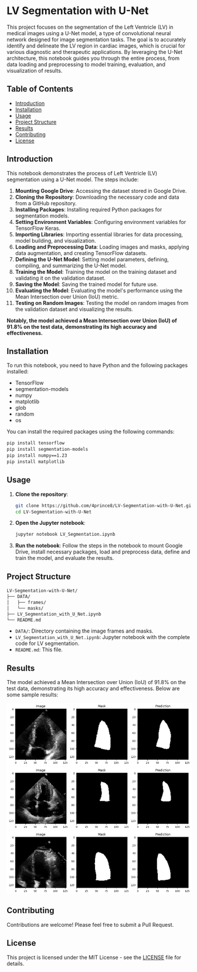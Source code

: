 # LV Segmentation with U-Net

This project focuses on the segmentation of the Left Ventricle (LV) in medical images using a U-Net model, a type of convolutional neural network designed for image segmentation tasks. The goal is to accurately identify and delineate the LV region in cardiac images, which is crucial for various diagnostic and therapeutic applications. By leveraging the U-Net architecture, this notebook guides you through the entire process, from data loading and preprocessing to model training, evaluation, and visualization of results.

## Table of Contents
- [Introduction](#introduction)
- [Installation](#installation)
- [Usage](#usage)
- [Project Structure](#project-structure)
- [Results](#results)
- [Contributing](#contributing)
- [License](#license)

## Introduction
This notebook demonstrates the process of Left Ventricle (LV) segmentation using a U-Net model. The steps include:

1. **Mounting Google Drive**: Accessing the dataset stored in Google Drive.
2. **Cloning the Repository**: Downloading the necessary code and data from a GitHub repository.
3. **Installing Packages**: Installing required Python packages for segmentation models.
4. **Setting Environment Variables**: Configuring environment variables for TensorFlow Keras.
5. **Importing Libraries**: Importing essential libraries for data processing, model building, and visualization.
6. **Loading and Preprocessing Data**: Loading images and masks, applying data augmentation, and creating TensorFlow datasets.
7. **Defining the U-Net Model**: Setting model parameters, defining, compiling, and summarizing the U-Net model.
8. **Training the Model**: Training the model on the training dataset and validating it on the validation dataset.
9. **Saving the Model**: Saving the trained model for future use.
10. **Evaluating the Model**: Evaluating the model's performance using the Mean Intersection over Union (IoU) metric.
11. **Testing on Random Images**: Testing the model on random images from the validation dataset and visualizing the results.

**Notably, the model achieved a Mean Intersection over Union (IoU) of 91.8% on the test data, demonstrating its high accuracy and effectiveness.**

## Installation
To run this notebook, you need to have Python and the following packages installed:

- TensorFlow
- segmentation-models
- numpy
- matplotlib
- glob
- random
- os

You can install the required packages using the following commands:

```bash
pip install tensorflow
pip install segmentation-models
pip install numpy==1.23
pip install matplotlib
```
## Usage
1. **Clone the repository**:
    ```bash
    git clone https://github.com/4prince8/LV-Segmentation-with-U-Net.git
    cd LV-Segmentation-with-U-Net
    ```

2. **Open the Jupyter notebook**:
    ```bash
    jupyter notebook LV_Segmentation.ipynb
    ```

3. **Run the notebook**:
    Follow the steps in the notebook to mount Google Drive, install necessary packages, load and preprocess data, define and train the model, and evaluate the results.

## Project Structure

```
LV-Segmentation-with-U-Net/
├── DATA/
│   ├── frames/
│   └── masks/
├── LV_Segmentation_with_U_Net.ipynb
└── README.md
```


- `DATA/`: Directory containing the image frames and masks.
- `LV_Segmentation_with_U_Net.ipynb`: Jupyter notebook with the complete code for LV segmentation.
- `README.md`: This file.

## Results
The model achieved a Mean Intersection over Union (IoU) of 91.8% on the test data, demonstrating its high accuracy and effectiveness. Below are some sample results:

![Sample Result](Sample_Results/output.png)
![Sample Result](Sample_Results/output2.png)
![Sample Result](Sample_Results/output3.png)

## Contributing
Contributions are welcome! Please feel free to submit a Pull Request.

## License
This project is licensed under the MIT License - see the [LICENSE](LICENSE) file for details.

